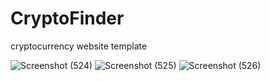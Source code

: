 # CryptoFinder
cryptocurrency website template

![Screenshot (524)](https://user-images.githubusercontent.com/49005530/193649959-83073d92-00d5-4aaa-b232-a28eeb1545f3.png)
![Screenshot (525)](https://user-images.githubusercontent.com/49005530/193649978-33330562-c3d8-4b94-9299-6943dc665aed.png)
![Screenshot (526)](https://user-images.githubusercontent.com/49005530/193650031-ec86a1c3-a72f-4cc0-8389-ed8c16845e3a.png)














